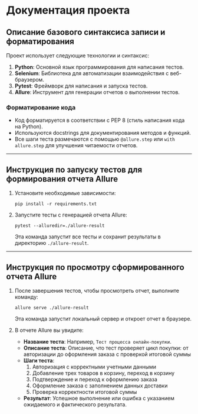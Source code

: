 # Документация проекта

## Описание базового синтаксиса записи и форматирования

Проект использует следующие технологии и синтаксис:

1. **Python**: Основной язык программирования для написания тестов.
2. **Selenium**: Библиотека для автоматизации взаимодействия с веб-браузером.
3. **Pytest**: Фреймворк для написания и запуска тестов.
4. **Allure**: Инструмент для генерации отчетов о выполнении тестов.

### Форматирование кода

- Код форматируется в соответствии с PEP 8 (стиль написания кода на Python).
- Используются docstrings для документирования методов и функций.
- Все шаги теста размечаются с помощью `@allure.step` или `with allure.step` для улучшения читаемости отчетов.

---

## Инструкция по запуску тестов для формирования отчета Allure

1. Установите необходимые зависимости:
   ```
   pip install -r requirements.txt
   ```

2. Запустите тесты с генерацией отчета Allure:
   ```
   pytest --alluredir=./allure-result
   ```

   Эта команда запустит все тесты и сохранит результаты в директорию `./allure-result`.

---

## Инструкция по просмотру сформированного отчета Allure

1. После завершения тестов, чтобы просмотреть отчет, выполните команду:
   ```
   allure serve ./allure-result
   ```

   Эта команда запустит локальный сервер и откроет отчет в браузере.

2. В отчете Allure вы увидите:
   - **Название теста**: Например, `Тест процесса онлайн-покупки`.
   - **Описание теста**: Описание, что тест проверяет цикл покупки: от авторизации
                         до оформления заказа с проверкой итоговой суммы
   - **Шаги теста**:
      1. Авторизация с корректными учетными данными
      2. Добавление трех товаров в корзину, переход в корзину
      3. Подтверждение и переход к оформлению заказа
      4. Оформление заказа с заполнением данных доставки
      5. Проверка корректности итоговой суммы
   - **Результат**: Успешное выполнение или ошибка с указанием ожидаемого и фактического результата.
